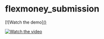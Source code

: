 ﻿# flexmoney_submission



[![Watch the demo][()](https://www.youtube.com/watch?v=uc_ZqWY1o4g)

[![Watch the video](https://ibb.co/bJGsRDn)](https://www.youtube.com/watch?v=uc_ZqWY1o4g)
